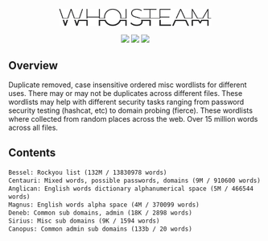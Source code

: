<p align="center"><img width=60% src="https://github.com/whois-team/brand/blob/master/png/whoisteam_black.png"></p>

<p align="center"><a href="https://github.com/whois-team/wordlists/wordlists"><img src="https://img.shields.io/badge/wordlists-7-orange.svg"></a>  <a href="https://github.com/whois-team/wordlists/"><img src="https://img.shields.io/github/repo-size/whois-team/wordlists.svg?style=flat"></a>  <a href="https://unlicense.org/"><img src="https://img.shields.io/github/license/whois-team/wordlists.svg?style=flat"></a></p>

## Overview

Duplicate removed, case insensitive ordered misc wordlists for different uses. There may or may not be duplicates across different files.
These wordlists may help with different security tasks ranging from password security testing (hashcat, etc) to domain probing (fierce).
These wordlists where collected from random places across the web. Over 15 million words across all files.

## Contents

```
Bessel: Rockyou list (132M / 13830978 words)
Centauri: Mixed words, possible passwords, domains (9M / 910600 words)
Anglican: English words dictionary alphanumerical space (5M / 466544 words)
Magnus: English words alpha space (4M / 370099 words)
Deneb: Common sub domains, admin (18K / 2898 words)
Sirius: Misc sub domains (9K / 1594 words)
Canopus: Common admin sub domains (133b / 20 words)
```
